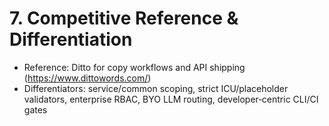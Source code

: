 # 7. Competitive Reference & Differentiation

- Reference: Ditto for copy workflows and API shipping (https://www.dittowords.com/)
- Differentiators: service/common scoping, strict ICU/placeholder validators, enterprise RBAC, BYO LLM routing, developer‑centric CLI/CI gates
